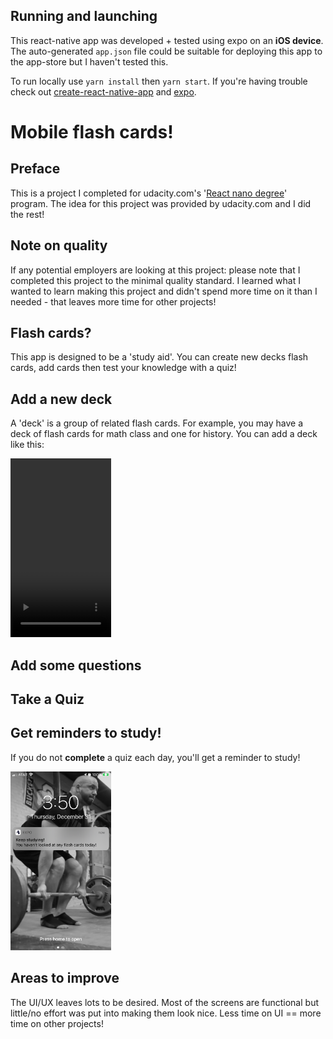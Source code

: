 ## Running and launching
This react-native app was developed + tested using expo on an **iOS device**. The auto-generated `app.json` file could be suitable for deploying this app to the app-store but I haven't tested this.

To run locally use `yarn install` then `yarn start`. If you're having trouble check out [create-react-native-app](https://github.com/expo/create-react-native-app) and [expo](https://docs.expo.io/get-started/installation/).

# Mobile flash cards!

## Preface
This is a project I completed for udacity.com's '[React nano degree](https://d20vrrgs8k4bvw.cloudfront.net/documents/en-US/reactnd-syllabus-3.0.pdf)' program. The idea for this project was provided by udacity.com and I did the rest!

## Note on quality
If any potential employers are looking at this project: please note that I completed this project to the minimal quality standard. I learned what I wanted to learn making this project and didn't spend more time on it than I needed - that leaves more time for other projects!

## Flash cards?
This app is designed to be a 'study aid'. You can create new decks flash cards, add cards then test your knowledge with a quiz!

## Add a new deck
A 'deck' is a group of related flash cards. For example, you may have a deck of flash cards for math class and one for history. You can add a deck like this:

<video height='286px' width='161px' alt='add deck' controls>
  <source src="doc-images/add-deck.mp4" type="video/mp4">
</video>

## Add some questions

## Take a Quiz

## Get reminders to study!
If you do not **complete** a quiz each day, you'll get a reminder to study!

<img src='doc-images/study-reminder.png' height='286px' alt='study reminder'>

## Areas to improve
The UI/UX leaves lots to be desired. Most of the screens are functional but little/no effort was put into making them look nice. Less time on UI == more time on other projects!
